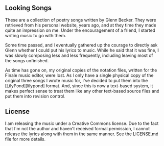 Looking Songs
-------------

These are a collection of poetry songs written by Glenn Becker. They were
retrieved from his personal website, years ago, and at they time they made
quite an impression on me. Under the encouragement of a friend, I started
writing music to go with them.

Some time passed, and I eventually gathered up the courage to directly ask
Glenn whether I could put his lyrics to music. While he said that it was fine,
I was slowly composing less and less frequently, including leaving most of the
songs unfinished.

As time has gone on, my original copies of the notation files, written for the
Finale music editor, were lost. As I only have a single physical copy of the
original three songs I wrote music for, I've decided to put them into the
[LilyPond][lilypond] format. And, since this is now a text-based system, it
makes perfect sense to treat them like any other text-based source files and
put them into revision control.

License
-------

I am releasing the music under a Creative Commons license. Due to the fact
that I'm not the author and haven't received formal permission, I cannot
release the lyrics along with them in the same manner. See the LICENSE.md file
for more details.
